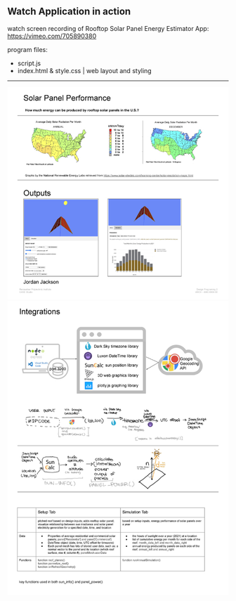 ## Watch Application in action

watch screen recording of Rooftop Solar Panel Energy Estimator App:  <br> 
https://vimeo.com/705890380



program files:
- script.js
- index.html & style.css | web layout and styling

---

![overview_app_screenshot_1](https://github.com/jyjster/coding_portfolio/blob/master/Design%20Programming%20II/1_overview_lowres.jpg)
![overview_app_screenshot_2](https://github.com/jyjster/coding_portfolio/blob/master/Design%20Programming%20II/2_overview_lowres.jpg)
